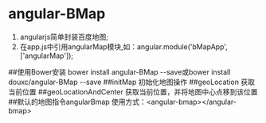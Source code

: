 # angular-BMap
1. angularjs简单封装百度地图;
2. 在app.js中引用angularMap模块,如：angular.module('bMapApp', ['angularMap']);

##使用Bower安装
bower install angular-BMap --save或bower install douxc/angular-BMap --save
##initMap
初始化地图操作
##geoLocation
获取当前位置
##geoLocationAndCenter
获取当前位置，并将地图中心点移到该位置
##默认的地图指令angularBmap
使用方式：\<angular-bmap\>\</angular-bmap\>